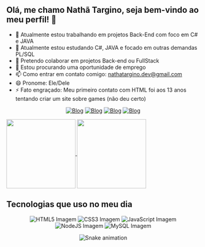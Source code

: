 ## Olá, me chamo Nathã Targino, seja bem-vindo ao meu perfil! 👋

- 🔭 Atualmente estou trabalhando em projetos Back-End com foco em C# e JAVA
- 🌱 Atualmente estou estudando C#, JAVA e focado em outras demandas PL/SQL
- 👯 Pretendo colaborar em projetos Back-end ou FullStack
- 🤔 Estou procurando uma oportunidade de emprego
- 📫 Como entrar em contato comigo: nathatargino.dev@gmail.com
- 😄 Pronome: Ele/Dele
- ⚡ Fato engraçado: Meu primeiro contato com HTML foi aos 13 anos tentando criar um site sobre games (não deu certo)

<div style="display: inline_block" align="center">
  
  [![Blog](https://img.shields.io/badge/LinkedIn-0077B5?style=for-the-badge&logo=linkedin&logoColor=white)](https://linkedin.com/in/nathatargino)
  [![Blog](https://img.shields.io/badge/Gmail-D14836?style=for-the-badge&logo=gmail&logoColor=white)](mailto:nathatargino.dev@gmail.com)
  [![Blog](https://img.shields.io/badge/WhatsApp-25D366?style=for-the-badge&logo=whatsapp&logoColor=white)](https://api.whatsapp.com/send?phone=5583993176446&text=Ol%C3%A1,%20vim%20pelo%20seu%20perfil%20do%20GitHub%20%F0%9F%91%8B)
  [![Blog](https://img.shields.io/badge/Instagram-E4405F?style=for-the-badge&logo=instagram&logoColor=white)](https://www.instagram.com/nathatargino/)

</div>

<a href="https://github.com/nathatargino/github-readme-stats">
  <img height=180em align="center" src="https://github-readme-stats.vercel.app/api?username=nathatargino&theme=highcontrast" />
</a>
<a href="https://github.com/nathatargino/convoychat">
  <img height=180em align="center" src="https://github-readme-stats.vercel.app/api/top-langs?username=nathatargino&layout=compact&langs_count=8&card_width=320&theme=highcontrast" />
</a>

  ## Tecnologias que uso no meu dia


<div style="display: inline_block" align="center">
    <img alt="HTML5 Imagem" src="https://img.shields.io/badge/HTML5-E34F26?style=for-the-badge&logo=html5&logoColor=white"/>
    <img alt="CSS3 Imagem" src="https://img.shields.io/badge/CSS3-1572B6?style=for-the-badge&logo=css3&logoColor=white"/>
    <img alt="JavaScript Imagem" src="https://img.shields.io/badge/JavaScript-F7DF1E?style=for-the-badge&logo=javascript&logoColor=black"/>
    <img alt="NodeJS Imagem" src="https://img.shields.io/badge/Node.js-43853D?style=for-the-badge&logo=node.js&logoColor=white"/>
    <img alt="MySQL Imagem" src="https://img.shields.io/badge/MySQL-00000F?style=for-the-badge&logo=mysql&logoColor=white"/>
</div>

<div align="center">
  
  ![Snake animation](https://github.com/nathatargino/nathatargino/blob/output/github-contribution-grid-snake-funcionando.svg)
  
</div>



